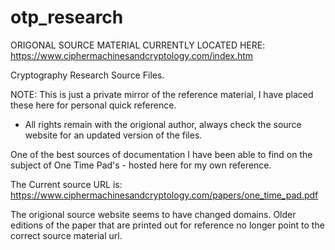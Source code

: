# otp_research
ORIGONAL SOURCE MATERIAL CURRENTLY LOCATED HERE: https://www.ciphermachinesandcryptology.com/index.htm

Cryptography Research Source Files.

NOTE: This is just a private mirror of the reference material, I have placed these here for personal quick reference. 
- All rights remain with the origional author, always check the source website for an updated version of the files.

One of the best sources of documentation I have been able to find on the subject of One Time Pad's - hosted here for my own reference.

The Current source URL is: https://www.ciphermachinesandcryptology.com/papers/one_time_pad.pdf

The origional source website seems to have changed domains. Older editions of the paper that are printed out for reference no longer point to the correct source material url.
